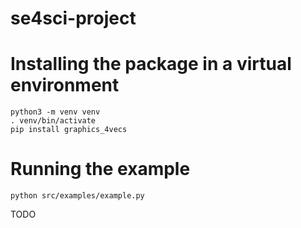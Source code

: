 # se4sci-project

# Installing the package in a virtual environment
```
python3 -m venv venv
. venv/bin/activate
pip install graphics_4vecs
```

# Running the example
```
python src/examples/example.py
```

TODO
